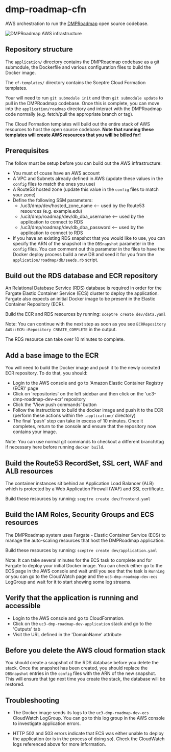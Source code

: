 # dmp-roadmap-cfn

AWS orchestration to run the [DMPRoadmap](https://github.com/DMPRoadmap/roadmap) open source codebase.

![DMPRoadmap AWS infrastructure](https://github.com/CDLUC3/dmp-roadmap-cfn/blob/main/dmproadmap.png?raw=true)

## Repository structure

The `application/` directory contains the DMPRoadmap codebase as a git submodule, the Dockerfile and various configuration files to build the Docker image.

The `cf-templates/` directory contains the Sceptre Cloud Formation templates.

Your will need to run `git submodule init` and then `git submodule update` to pull in the DMPRoadmap codebase. Once this is complete, you can move into the `application/roadmap` directory and interact with the DMPRoadmap code normally (e.g. fetch/pull the appropriate branch or tag).

The Cloud Formation templates will build out the entire stack of AWS resources to host the open source codebase. **Note that running these templates will create AWS resources that you will be billed for!**

## Prerequisites

The follow must be setup before you can build out the AWS infrastructure:
- You must of couse have an AWS account
- A VPC and Subnets already defined in AWS (update these values in the `config` files to match the ones you use)
- A Route53 hosted zone (update this value in the `config` files to match your zone)
- Define the following SSM parameters:
  - /uc3/dmp/dev/hosted_zone_name  <-- used by the Route53 resources (e.g. example.edu)
  - /uc3/dmp/roadmap/dev/db_dba_username  <-- used by the application to connect to RDS
  - /uc3/dmp/roadmap/dev/db_dba_password  <-- used by the application to connect to RDS
- If you have an existing RDS snapshot that you would like to use, you can specify the ARN of the snapshot in the `DBSnapshot` parameter in the `config` files. You can comment out this parameter in the files to have the Docker deploy process build a new DB and seed it for you from the `application/roadmap/db/seeds.rb` script.

## Build out the RDS database and ECR repository

An Relational Database Service (RDS) database is required in order for the Fargate Elastic Container Service (ECS) cluster to deploy the application. Fargate also expects an initial Docker image to be present in the Elastic Container Repository (ECR).

Build the ECR and RDS resources by running: `sceptre create dev/data.yaml`

Note: You can continue with the next step as soon as you see `ECRRepository AWS::ECR::Repository CREATE_COMPLETE` in the output.

The RDS resource can take over 10 minutes to complete.

## Add a base image to the ECR

You will need to build the Docker image and push it to the newly ccreated ECR repository. To do that, you should:

- Login to the AWS console and go to 'Amazon Elastic Container Registry (ECR)' page
- Click on 'repositories' on the left sidebar and then click on the 'uc3-dmp-roadmap-dev-ecr' repository
- Click the 'View push commands' button
- Follow the instructions to build the docker image and push it to the ECR (perform these actions within the `.application/` directory)
- The final 'push' step can take in excess of 10 minutes. Once it completes, return to the console and ensure that the repository now contains your image.

Note: You can use normal git commands to checkout a different branch/tag if necessary here before running `docker build`.

## Build the Route53 RecordSet, SSL cert, WAF and ALB resources

The container instances sit behind an Application Load Balancer (ALB) which is protected by a Web Application Firewall (WAF) and SSL certificate.

Build these resources by running: `sceptre create dev/frontend.yaml`

## Build the IAM Roles, Security Groups and ECS resources

The DMPRoadmap system uses Fargate - Elastic Container Service (ECS) to manage the auto-scaling resources that host the DMPRoadmap application.

Build these resources by running: `sceptre create dev/application.yaml`

Note: It can take several minutes for the ECS task to complete and for Fargate to deploy your initial Docker image. You can check either go to the ECS page in  the AWS console and wait until you see that the task is `Running` or you can go to the CloudWatch page and the `uc3-dmp-roadmap-dev-ecs` LogGroup and wait for it to start showing some log streams.

## Verify that the application is running and accessible

- Login to the AWS console and go to CloudFormation.
- Click on the `uc3-dmp-roadmap-dev-application` stack and go to the 'Outputs' tab
- Visit the URL defined in the 'DomainName' attribute

## Before you delete the AWS cloud formation stack

You should create a snapshot of the RDS database before you delete the stack. Once the snapshot has been created, you should replace the `DBSnapshot` entries in the `config` files with the ARN of the new snapshot. This will ensure that tge next time you create the stack, the database will be restored.

## Troubleshooting

- The Docker image sends its logs to the `uc3-dmp-roadmap-dev-ecs` CloudWatch LogGroup. You can go to this log group in the AWS console to investigate application errors.

- HTTP 502 and 503 errors indicate that ECS was either unable to deploy the application (or is in the process of doing so). Check the CloudWatch logs referenced above for more information.
